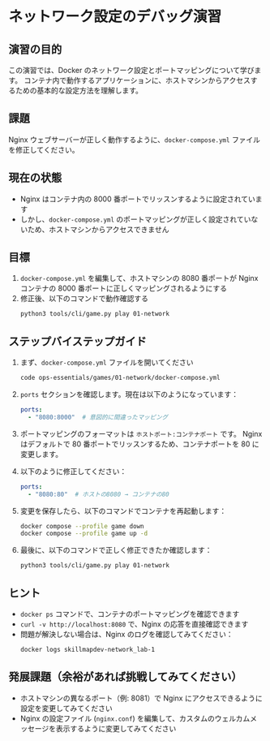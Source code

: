# ネットワーク設定のデバッグ演習

## 演習の目的
この演習では、Docker のネットワーク設定とポートマッピングについて学びます。
コンテナ内で動作するアプリケーションに、ホストマシンからアクセスするための基本的な設定方法を理解します。

## 課題
Nginx ウェブサーバーが正しく動作するように、`docker-compose.yml` ファイルを修正してください。

## 現在の状態
- Nginx はコンテナ内の 8000 番ポートでリッスンするように設定されています
- しかし、`docker-compose.yml` のポートマッピングが正しく設定されていないため、ホストマシンからアクセスできません

## 目標
1. `docker-compose.yml` を編集して、ホストマシンの 8080 番ポートが Nginx コンテナの 8000 番ポートに正しくマッピングされるようにする
2. 修正後、以下のコマンドで動作確認する
   ```bash
   python3 tools/cli/game.py play 01-network
   ```

## ステップバイステップガイド

1. まず、`docker-compose.yml` ファイルを開いてください
   ```bash
   code ops-essentials/games/01-network/docker-compose.yml
   ```

2. `ports` セクションを確認します。現在は以下のようになっています：
   ```yaml
   ports:
     - "8080:8000"  # 意図的に間違ったマッピング
   ```

3. ポートマッピングのフォーマットは `ホストポート:コンテナポート` です。
   Nginx はデフォルトで 80 番ポートでリッスンするため、コンテナポートを 80 に変更します。

4. 以下のように修正してください：
   ```yaml
   ports:
     - "8080:80"  # ホストの8080 → コンテナの80
   ```

5. 変更を保存したら、以下のコマンドでコンテナを再起動します：
   ```bash
   docker compose --profile game down
   docker compose --profile game up -d
   ```

6. 最後に、以下のコマンドで正しく修正できたか確認します：
   ```bash
   python3 tools/cli/game.py play 01-network
   ```

## ヒント
- `docker ps` コマンドで、コンテナのポートマッピングを確認できます
- `curl -v http://localhost:8080` で、Nginx の応答を直接確認できます
- 問題が解決しない場合は、Nginx のログを確認してみてください：
  ```bash
  docker logs skillmapdev-network_lab-1
  ```

## 発展課題（余裕があれば挑戦してみてください）
- ホストマシンの異なるポート（例: 8081）で Nginx にアクセスできるように設定を変更してみてください
- Nginx の設定ファイル (`nginx.conf`) を編集して、カスタムのウェルカムメッセージを表示するように変更してみてください
